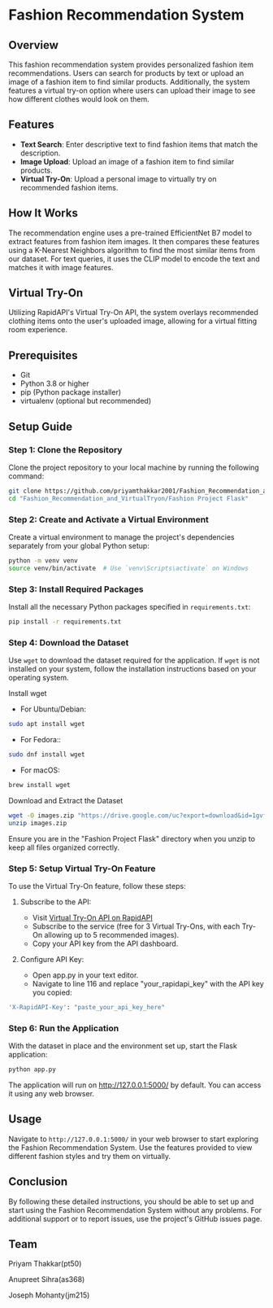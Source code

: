 # Fashion Recommendation System

## Overview

This fashion recommendation system provides personalized fashion item recommendations. Users can search for products by text or upload an image of a fashion item to find similar products. Additionally, the system features a virtual try-on option where users can upload their image to see how different clothes would look on them.

## Features

- **Text Search**: Enter descriptive text to find fashion items that match the description.
- **Image Upload**: Upload an image of a fashion item to find similar products.
- **Virtual Try-On**: Upload a personal image to virtually try on recommended fashion items.

## How It Works

The recommendation engine uses a pre-trained EfficientNet B7 model to extract features from fashion item images. It then compares these features using a K-Nearest Neighbors algorithm to find the most similar items from our dataset. For text queries, it uses the CLIP model to encode the text and matches it with image features.

## Virtual Try-On

Utilizing RapidAPI's Virtual Try-On API, the system overlays recommended clothing items onto the user's uploaded image, allowing for a virtual fitting room experience.

## Prerequisites

- Git
- Python 3.8 or higher
- pip (Python package installer)
- virtualenv (optional but recommended)

## Setup Guide

### Step 1: Clone the Repository

Clone the project repository to your local machine by running the following command:

```bash
git clone https://github.com/priyamthakkar2001/Fashion_Recommendation_and_VirtualTryon.git
cd "Fashion_Recommendation_and_VirtualTryon/Fashion Project Flask"
```

### Step 2: Create and Activate a Virtual Environment

Create a virtual environment to manage the project's dependencies separately from your global Python setup:

```bash
python -m venv venv
source venv/bin/activate  # Use `venv\Scripts\activate` on Windows
```

### Step 3: Install Required Packages

Install all the necessary Python packages specified in `requirements.txt`:

```bash
pip install -r requirements.txt
```

### Step 4: Download the Dataset

Use `wget` to download the dataset required for the application. If `wget` is not installed on your system, follow the installation instructions based on your operating system.

Install wget
- For Ubuntu/Debian:

```bash
sudo apt install wget
```

- For Fedora::

```bash
sudo dnf install wget
```

- For macOS:

```bash
brew install wget
```

Download and Extract the Dataset

```bash
wget -O images.zip "https://drive.google.com/uc?export=download&id=1gvfLUIq-xbMadJ3X1TEUqvYVQuTry5Dx"
unzip images.zip
```

Ensure you are in the "Fashion Project Flask" directory when you unzip to keep all files organized correctly.

### Step 5: Setup Virtual Try-On Feature

To use the Virtual Try-On feature, follow these steps:

1. Subscribe to the API:

   - Visit [Virtual Try-On API on RapidAPI](https://rapidapi.com/DataToBiz/api/virtual-try-on2/pricing)
   - Subscribe to the service (free for 3 Virtual Try-Ons, with each Try-On allowing up to 5 recommended images).
   - Copy your API key from the API dashboard.

2. Configure API Key:

   - Open app.py in your text editor.
   - Navigate to line 116 and replace "your_rapidapi_key" with the API key you copied:

```bash
'X-RapidAPI-Key': "paste_your_api_key_here"
```

### Step 6: Run the Application

With the dataset in place and the environment set up, start the Flask application:

```bash
python app.py
```

The application will run on http://127.0.0.1:5000/ by default. You can access it using any web browser.


## Usage

Navigate to `http://127.0.0.1:5000/` in your web browser to start exploring the Fashion Recommendation System. Use the features provided to view different fashion styles and try them on virtually.

## Conclusion

By following these detailed instructions, you should be able to set up and start using the Fashion Recommendation System without any problems. For additional support or to report issues, use the project's GitHub issues page.

## Team

Priyam Thakkar(pt50)

Anupreet Sihra(as368)

Joseph Mohanty(jm215)
